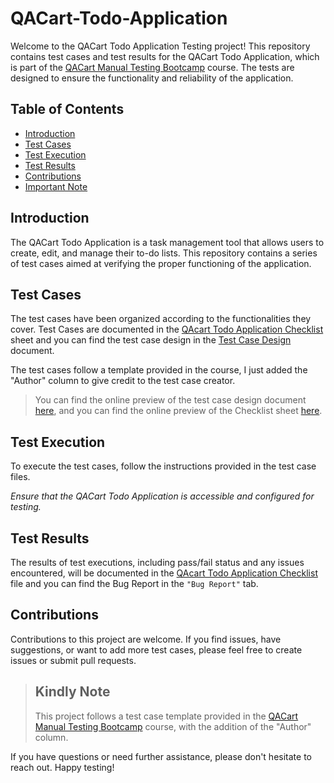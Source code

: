 # QACart-Todo-Application
Welcome to the QACart Todo Application Testing project! 
This repository contains test cases and test results for the QACart Todo Application, which is part of the [QACart Manual Testing Bootcamp](https://qacart.com/course/manual-testing-bootcamp-2022) course.
The tests are designed to ensure the functionality and reliability of the application. 

## Table of Contents  
- [Introduction](#introduction) 
- [Test Cases](#test-cases) 
- [Test Execution](#test-execution) 
- [Test Results](#test-results) 
- [Contributions](#contributions) 
- [Important Note](#kindly-note) 

## Introduction 
The QACart Todo Application is a task management tool that allows users to create, edit, and manage their to-do lists. 
This repository contains a series of test cases aimed at verifying the proper functioning of the application.
 
## Test Cases 
The test cases have been organized according to the functionalities they cover. 
Test Cases are documented in the [QAcart Todo Application Checklist](https://github.com/DedoZz/QACart-Todo-Application/blob/main/QAcart%20Todo%20Application%20Checklist.xlsx) sheet and you can find the test case design in the [Test Case Design](https://github.com/DedoZz/QACart-Todo-Application/blob/main/Test%20Case%20Design.docx) document.

The test cases follow a template provided in the course, I just added the "Author" column to give credit to the test case creator. 
> You can find the online preview of the test case design document [here](https://docs.google.com/document/d/1_mXN3lygdN73kL3XptQRE2QWL6GAppOx/edit?usp=sharing&ouid=115513231737648588374&rtpof=true&sd=true), and you can find the online preview of the Checklist sheet [here](https://docs.google.com/spreadsheets/d/1LXrjNTzoXKeJmdRnF_D5CIyS2R5xNtDO/edit?usp=sharing&ouid=115513231737648588374&rtpof=true&sd=true).

## Test Execution 
To execute the test cases, follow the instructions provided in the test case files. 

*Ensure that the QACart Todo Application is accessible and configured for testing.*

## Test Results 
  The results of test executions, including pass/fail status and any issues encountered, will be documented in the [QAcart Todo Application Checklist](https://github.com/DedoZz/QACart-Todo-Application/blob/main/QAcart%20Todo%20Application%20Checklist.xlsx) file and you can find the Bug Report in the `"Bug Report"` tab.


  
## Contributions 
  Contributions to this project are welcome. If you find issues, have suggestions, or want to add more test cases, please feel free to create issues or submit pull requests.   
> ## Kindly Note 
> This project follows a test case template provided in the [QACart Manual Testing Bootcamp](https://qacart.com/course/manual-testing-bootcamp-2022) course, with the addition of the "Author" column.


 If you have questions or need further assistance, please don't hesitate to reach out. Happy testing!
